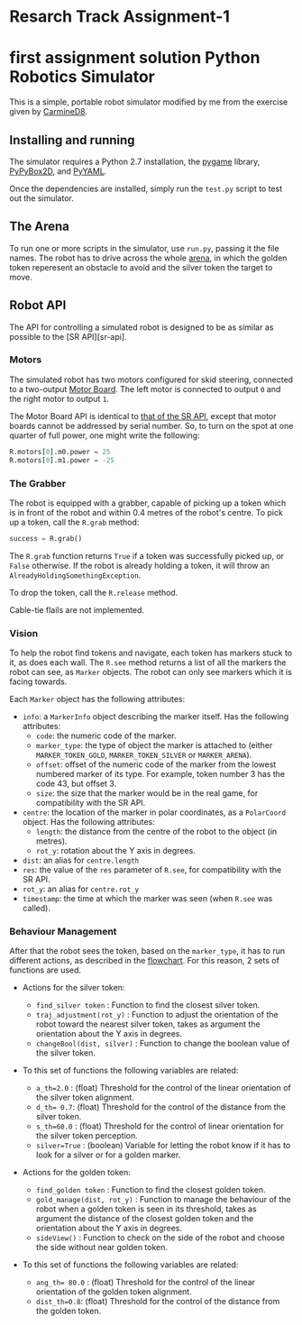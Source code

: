 # Resarch Track Assignment-1
first assignment solution
Python Robotics Simulator 
===========================

This is a simple, portable robot simulator modified by me from the exercise given by [CarmineD8](https://github.com/CarmineD8/python_simulator).

Installing and running
----------------------

The simulator requires a Python 2.7 installation, the [pygame](http://pygame.org/) library, [PyPyBox2D](https://pypi.python.org/pypi/pypybox2d/2.1-r331), and [PyYAML](https://pypi.python.org/pypi/PyYAML/).

Once the dependencies are installed, simply run the `test.py` script to test out the simulator.

The Arena
-----------------------------

To run one or more scripts in the simulator, use `run.py`, passing it the file names.
The robot has to drive across the whole [arena](Arena.jpg), in which the golden token reperesent an obstacle to avoid and the silver token the target to move. 

Robot API
---------

The API for controlling a simulated robot is designed to be as similar as possible to the [SR API][sr-api].

### Motors ###

The simulated robot has two motors configured for skid steering, connected to a two-output [Motor Board](https://studentrobotics.org/docs/kit/motor_board). The left motor is connected to output `0` and the right motor to output `1`.

The Motor Board API is identical to [that of the SR API](https://studentrobotics.org/docs/programming/sr/motors/), except that motor boards cannot be addressed by serial number. So, to turn on the spot at one quarter of full power, one might write the following:

```python
R.motors[0].m0.power = 25
R.motors[0].m1.power = -25
```

### The Grabber ###

The robot is equipped with a grabber, capable of picking up a token which is in front of the robot and within 0.4 metres of the robot's centre. To pick up a token, call the `R.grab` method:

```python
success = R.grab()
```

The `R.grab` function returns `True` if a token was successfully picked up, or `False` otherwise. If the robot is already holding a token, it will throw an `AlreadyHoldingSomethingException`.

To drop the token, call the `R.release` method.

Cable-tie flails are not implemented.

### Vision ###

To help the robot find tokens and navigate, each token has markers stuck to it, as does each wall. The `R.see` method returns a list of all the markers the robot can see, as `Marker` objects. The robot can only see markers which it is facing towards.

Each `Marker` object has the following attributes:

* `info`: a `MarkerInfo` object describing the marker itself. Has the following attributes:
  * `code`: the numeric code of the marker.
  * `marker_type`: the type of object the marker is attached to (either `MARKER_TOKEN_GOLD`, `MARKER_TOKEN_SILVER` or `MARKER_ARENA`).
  * `offset`: offset of the numeric code of the marker from the lowest numbered marker of its type. For example, token number 3 has the code 43, but offset 3.
  * `size`: the size that the marker would be in the real game, for compatibility with the SR API.
* `centre`: the location of the marker in polar coordinates, as a `PolarCoord` object. Has the following attributes:
  * `length`: the distance from the centre of the robot to the object (in metres).
  * `rot_y`: rotation about the Y axis in degrees.
* `dist`: an alias for `centre.length`
* `res`: the value of the `res` parameter of `R.see`, for compatibility with the SR API.
* `rot_y`: an alias for `centre.rot_y`
* `timestamp`: the time at which the marker was seen (when `R.see` was called).

### Behaviour Management ###
After that the robot sees the token, based on the `marker_type`, it has to run different actions, as described in the [flowchart](flowchart.pdf). For this reason, 2 sets of functions are used.

* Actions for the silver token:
  * `find_silver token` : Function to find the closest silver token.
  * `traj_adjustment(rot_y)` : Function to adjust the orientation of the robot toward the nearest silver token, takes as argument the orientation about the Y axis in degrees.
  * `changeBool(dist, silver)` : Function to change the boolean value of the silver token.
* To this set of functions the following variables are related:
  * `a_th=2.0` : (float) Threshold for the control of the linear orientation of the silver token alignment.
  * `d_th= 0.7`: (float) Threshold for the control of the distance from the silver token.
  * `s_th=60.0` : (float) Threshold for the control of linear orientation for the silver token perception.
  * `silver=True` : (boolean) Variable for letting the robot know if it has to look for a silver or for a golden marker.

* Actions for the golden token:
  * `find_golden token` : Function to find the closest golden token.
  * `gold_manage(dist, rot_y)` : Function to manage the behaviour of the robot when a golden token  is seen in its threshold, takes as argument the distance of the closest golden token and the orientation about the Y axis in degrees.
  * `sideView()` : Function to check on the side  of the robot and choose the side without near golden token.
* To this set of functions the following variables are related:
  * `ang_th= 80.0` : (float) Threshold for the control of the linear orientation of the golden token alignment.
  * `dist_th=0.8`: (float) Threshold for the control of the distance from the golden token.


